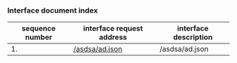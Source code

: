 ### Interface document index
|sequence number |interface request address|interface description |
| -------- | -------- |-------- | 
|1. |[/asdsa/ad.json](../doc/asdsa/ad.md)|/asdsa/ad.json|
